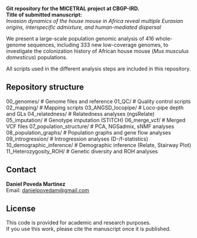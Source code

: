 **Git repository for the MICETRAL project at CBGP-IRD.**  
**Title of submitted manuscript:**  
*Invasion dynamics of the house mouse in Africa reveal multiple Eurasian origins, interspecific admixture, and human-mediated dispersal*

We present a large-scale population genomic analysis of 416 whole-genome sequences, including 333 new low-coverage genomes, to investigate the colonization history of African house mouse (*Mus musculus domesticus*) populations.

All scripts used in the different analysis steps are included in this repository.

## Repository structure

00_genomes/ # Genome files and reference
01_QC/ # Quality control scripts
02_mapping/ # Mapping scripts
03_ANGSD_locopipe/ # Loco-pipe depth and GLs
04_relatedness/ # Relatedness analyses (ngsRelate)
05_imputation/ # Genotype imputation (STITCH)
06_merge_vcf/ # Merged VCF files
07_population_structure/ # PCA, NGSadmix, sNMF analyses
08_population_graphs/ # Population graphs and gene flow analyses
09_introgression/ # Introgression analyses (D-/f-statistics)
10_demographic_inference/ # Demographic inference (Relate, Stairway Plot)
11_Heterozygosity_ROH/ # Genetic diversity and ROH analyses

## Contact

**Daniel Poveda Martinez**  
Email: danielpovedam@gmail.com 

## License

This code is provided for academic and research purposes.  
If you use this work, please cite the manuscript once it is published.
